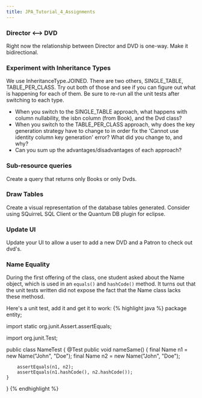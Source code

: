 ```yaml
---
title: JPA_Tutorial_4_Assignments
---
```

### Director <--> DVD
Right now the relationship between Director and DVD is one-way. Make it bidirectional.

### Experiment with Inheritance Types
We use InheritanceType.JOINED. There are two others, SINGLE_TABLE, TABLE_PER_CLASS. Try out both of those and see if you can figure out what is happening for each of them.  Be sure to re-run all the unit tests after switching to each type.

* When you switch to the SINGLE_TABLE approach, what happens with column nullability, the isbn column (from Book), and the Dvd class?
* When you switch to the TABLE_PER_CLASS approach, why does the key generation strategy have to change to in order fix the 'Cannot use identity column key generation' error?  What did you change to, and why?
* Can you sum up the advantages/disadvantages of each approach?


### Sub-resource queries
Create a query that returns only Books or only Dvds.

### Draw Tables
Create a visual representation of the database tables generated. Consider using SQuirreL SQL Client or the Quantum DB plugin for eclipse.

### Update UI
Update your UI to allow a user to add a new DVD and a Patron to check out dvd's.

### Name Equality
During the first offering of the class, one student asked about the Name object, which is used in an ```equals()``` and ```hashCode()``` method. It turns out that the unit tests written did not expose the fact that the Name class lacks these methosd.

Here's a unit test, add it and get it to work:
{% highlight java %}
package entity;

import static org.junit.Assert.assertEquals;

import org.junit.Test;

public class NameTest {
    @Test
    public void nameSame() {
        final Name n1 = new Name("John", "Doe");
        final Name n2 = new Name("John", "Doe");

        assertEquals(n1, n2);
        assertEquals(n1.hashCode(), n2.hashCode());
    }
}
{% endhighlight %}
